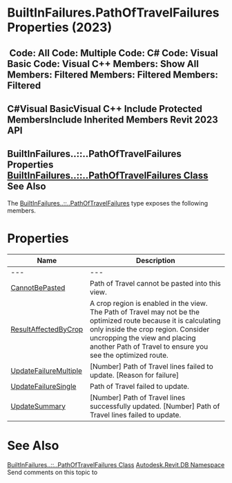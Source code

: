 # BuiltInFailures.PathOfTravelFailures Properties (2023)

﻿
 Code: All Code: Multiple Code: C# Code: Visual Basic Code: Visual C++  Members: Show All Members: Filtered Members: Filtered Members: Filtered   
---  
C#Visual BasicVisual C++
Include Protected MembersInclude Inherited Members
Revit 2023 API  
---  
BuiltInFailures..::..PathOfTravelFailures Properties  
[BuiltInFailures..::..PathOfTravelFailures Class](fc5151f2-4f89-12f3-35d9-195925a3b86b.md "BuiltInFailures.PathOfTravelFailures Class") See Also  
---  
The [BuiltInFailures..::..PathOfTravelFailures](fc5151f2-4f89-12f3-35d9-195925a3b86b.md "BuiltInFailures.PathOfTravelFailures Class") type exposes the following members.
# Properties
| Name | Description |
| --- | --- |
| --- | --- | --- |
| [CannotBePasted](907a3ecc-7534-190d-a5a9-a0d75b507c7e.md "CannotBePasted Property") | Path of Travel cannot be pasted into this view. |
| [ResultAffectedByCrop](4ed32475-429e-4d84-0c8e-fb3769912270.md "ResultAffectedByCrop Property") | A crop region is enabled in the view. The Path of Travel may not be the optimized route because it is calculating only inside the crop region. Consider uncropping the view and placing another Path of Travel to ensure you see the optimized route. |
| [UpdateFailureMultiple](a580fb56-bf20-b0e4-350d-59c91c7d0ad2.md "UpdateFailureMultiple Property") | [Number] Path of Travel lines failed to update. [Reason for failure] |
| [UpdateFailureSingle](9cef552f-b7d4-6af7-8408-f2e7d812e251.md "UpdateFailureSingle Property") | Path of Travel failed to update. |
| [UpdateSummary](6201a551-609e-d5dc-0b21-2d07969f0ef3.md "UpdateSummary Property") | [Number] Path of Travel lines successfully updated. [Number] Path of Travel lines failed to update. |

# See Also
[BuiltInFailures..::..PathOfTravelFailures Class](fc5151f2-4f89-12f3-35d9-195925a3b86b.md "BuiltInFailures.PathOfTravelFailures Class")
[Autodesk.Revit.DB Namespace](87546ba7-461b-c646-cbb1-2cb8f5bff8b2.md "Autodesk.Revit.DB Namespace")
Send comments on this topic to 